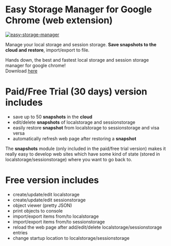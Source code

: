 Easy Storage Manager for Google Chrome (web extension)
==========================
[![easy-storage-manager](https://pli.io/2OViGH.jpg)](https://chrome.google.com/webstore/detail/easy-storage-manager/ifpigodghnlhaaeibphbkloekpcpmcfo)    

Manage your local storage and session storage. **Save snapshots to the cloud and restore**, import/export to file.

Hands down, the best and fastest local storage and session storage manager for google chrome!                                            
Download [here](https://chrome.google.com/webstore/detail/easy-storage-manager/ifpigodghnlhaaeibphbkloekpcpmcfo)  

Paid/Free Trial (30 days) version includes
==========================
   - save up to 50 **snapshots** in the **cloud**
   - edit/delete **snapshots** of localstorage and sessionstorage
   - easily restore **snapshot** from localstorage to sessionstorage and visa versa
   - automatically refresh web page after restoring a **snapshot**
   
The **snapshots** module (only included in the paid/free trial version) makes it really easy to develop web sites which have some kind of state (stored in localstorage/sessionstorage) where you want to go back to.

Free version includes
==========================
   - create/update/edit localstorage
   - create/update/edit sessionstorage
   - object viewer (pretty JSON)
   - print objects to console
   - import/export items from/to localstorage
   - import/export items from/to sessionstorage
   - reload the web page after add/edit/delete localstorage/sessionstorage entries
   - change startup location to localstorage/sessionstorage
